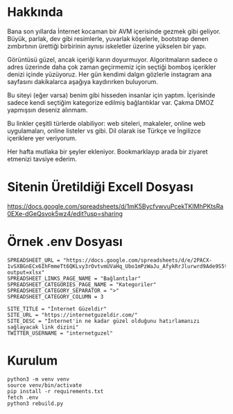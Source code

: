 # Hakkında 

Bana son yıllarda İnternet kocaman bir AVM içerisinde gezmek gibi geliyor. Büyük, parlak, dev gibi resimlerle, yuvarlak köşelerle, bootstrap denen zımbırtının ürettiği birbirinin aynısı iskeletler üzerine yükselen bir yapı.

Görüntüsü güzel, ancak içeriği karın doyurmuyor. Algoritmaların sadece o adres üzerinde daha çok zaman geçirmemiz için seçtiği bomboş içerikler denizi içinde yüzüyoruz. Her gün kendimi dalgın gözlerle instagram ana sayfasını dakikalarca aşağıya kaydırırken buluyorum.

Bu siteyi (eğer varsa) benim gibi hisseden insanlar için yaptım. İçerisinde sadece kendi seçtiğim kategorize edilmiş bağlantıklar var. Çakma DMOZ yapmışsın deseniz alınmam.

Bu linkler çeşitli türlerde olabiliyor: web siteleri, makaleler, online web uygulamaları, online listeler vs gibi. Dil olarak ise Türkçe ve İngilizce içeriklere yer veriyorum.

Her hafta mutlaka bir şeyler ekleniyor. Bookmarklayıp arada bir ziyaret etmenizi tavsiye ederim.

# Sitenin Üretildiği Excell Dosyası

https://docs.google.com/spreadsheets/d/1mK5BycfvwvuPcekTKIMhPKtsRa0EXe-dGeQsvok5wz4/edit?usp=sharing

# Örnek .env Dosyası

```
SPREADSHEET_URL = "https://docs.google.com/spreadsheets/d/e/2PACX-1vSXBGnECx6IhFmmeTt6QKLvy3rOvtvmUVaHq_Ubo1mPzWaJu_AfykRrJlurwrd9Ade9S5t7N4Zo2Qpa/pub?output=xlsx"
SPREADSHEET_LINKS_PAGE_NAME = "Bağlantılar"
SPREADSHEET_CATEGORIES_PAGE_NAME = "Kategoriler"
SPREADSHEET_CATEGORY_SEPARATOR = ">"
SPREADSHEET_CATEGORY_COLUMN = 3

SITE_TITLE = "İnternet Güzeldir"
SITE_URL = "https://internetguzeldir.com/"
SITE_DESC = "İnternet'in ne kadar güzel olduğunu hatırlamanızı sağlayacak link dizini"
TWITTER_USERNAME = "internetguzel"
```

# Kurulum

```
python3 -m venv venv
source venv/bin/activate
pip install -r requirements.txt
fetch .env
python3 rebuild.py
```
